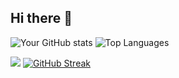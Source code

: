 ## Hi there 👋

<!--
**gnanadeepakvardhan/gnanadeepakvardhan** is a ✨ _special_ ✨ repository because its `README.md` (this file) appears on your GitHub profile.

Here are some ideas to get you started:

- 🔭 I’m currently working on ...
- 🌱 I’m currently learning ...
- 👯 I’m looking to collaborate on ...
- 🤔 I’m looking for help with ...
- 💬 Ask me about ...
- 📫 How to reach me: ...
- 😄 Pronouns: ...
- ⚡ Fun fact: ...
-->
![Your GitHub stats](https://github-readme-stats.vercel.app/api?username=gnanadeepakvardhan&show_icons=true&theme=tokyonight)
![Top Languages](https://github-readme-stats.vercel.app/api/top-langs/?username=gnanadeepakvardhan&layout=compact&theme=tokyonight)


![](https://komarev.com/ghpvc/?username=gnanadeepakvardhan&color=blue)
[![GitHub Streak](https://github-readme-streak-stats.herokuapp.com/?user=gnanadeepakvardhan&theme=dark)](https://git.io/streak-stats)
